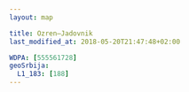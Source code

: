 ```yaml
---
layout: map

title: Ozren–Jadovnik
last_modified_at: 2018-05-20T21:47:48+02:00

WDPA: [555561728]
geoSrbija:
  L1_183: [188]
---
```

